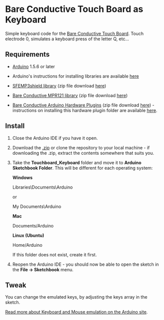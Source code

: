 # Bare Conductive Touch Board as Keyboard

Simple keyboard code for the [Bare Conductive Touch Board](http://www.bareconductive.com/shop/touch-board/). Touch electrode 0, simulates a keyboard press of the letter Q, etc...

## Requirements
* [Arduino](http://arduino.cc/en/Main/Software) 1.5.6 or later

* Arduino's instructions for installing libraries are available [here](http://arduino.cc/en/Guide/Libraries)

* [SFEMP3shield library](https://github.com/madsci1016/Sparkfun-MP3-Player-Shield-Arduino-Library) (zip file download [here](https://github.com/madsci1016/Sparkfun-MP3-Player-Shield-Arduino-Library/archive/master.zip))	
* [Bare Conductive MPR121 library](https://github.com/bareconductive/mpr121) (zip file download [here](https://github.com/bareconductive/mpr121/archive/public.zip))

* [Bare Conductive Arduino Hardware Plugins](https://github.com/bareconductive/bare-conductive-arduino) (zip file download [here](https://github.com/bareconductive/bare-conductive-arduino/archive/public.zip)) - instructions on installing this hardware plugin folder are available [here](https://github.com/bareconductive/bare-conductive-arduino).


## Install

1. Close the Arduino IDE if you have it open.
2. Download the [.zip](https://github.com/wouterverweirder/touchboard-keyboard/archive/master.zip) or clone the repository to your local machine - if downloading the .zip, extract the contents somewhere that suits you.
3. Take the **Touchboard_Keyboard** folder and move it to **Arduino Sketchbook Folder**. This will be different for each operating system: 

	**Windows**
	
	Libraries\\Documents\\Arduino
	
	or
	
	My Documents\\Arduino	
	
	**Mac**
	
	Documents/Arduino
	
	**Linux (Ubuntu)**
	
	Home/Arduino


	If this folder does not exist, create it first.
4. Reopen the Arduino IDE - you should now be able to open the sketch in the **File -> Sketchbook** menu.

## Tweak

You can change the emulated keys, by adjusting the keys array in the sketch.

[Read more about Keyboard and Mouse emulation on the Arduino site](http://arduino.cc/en/Reference/MouseKeyboard).